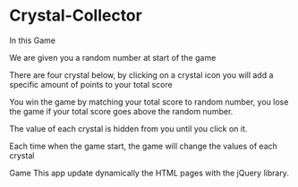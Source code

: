 # Crystal-Collector

In this Game 

We are given you a random number at start of the game

There are four crystal below, by clicking on a crystal icon you will add a specific amount of points to your total score

You win the game by matching your total score to random number, you lose the game if your total score goes above the random number.

The value of each crystal is hidden from you until you click on it.

Each time when the game start, the game will change the values of each crystal

Game
This app update dynamically the HTML pages with the jQuery library. 

